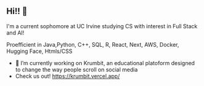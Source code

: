 ## Hi!! 👋

I'm a current sophomore at UC Irvine studying CS with interest in Full Stack and AI! 

Proefficient in Java,Python, C++, SQL, R, React, Next, AWS, Docker, Hugging Face, Htmls/CSS

- 🔭 I’m currently working on Krumbit, an educational platoform designed to change the way people scroll on social media
- Check us out! https://krumbit.vercel.app/

